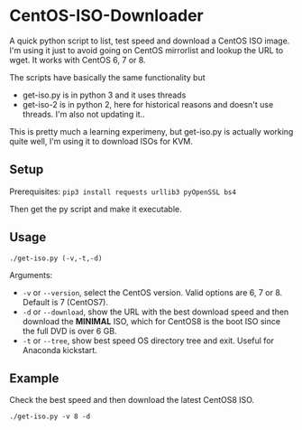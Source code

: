 # CentOS-ISO-Downloader
A quick python script to list, test speed and download a CentOS ISO image. I'm using it just to avoid going on CentOS mirrorlist and lookup the URL to wget. It works with CentOS 6, 7 or 8.

The scripts have basically the same functionality but

- get-iso.py is in python 3 and it uses threads
- get-iso-2 is in python 2, here for historical reasons and doesn't use threads. I'm also not updating it..

This is pretty much a learning experimeny, but get-iso.py is actually working quite well, I'm using it to download ISOs for KVM.

## Setup
Prerequisites:
`pip3 install requests urllib3 pyOpenSSL bs4`

Then get the py script and make it executable.

## Usage
`./get-iso.py (-v,-t,-d)`

Arguments:
- `-v` or `--version`, select the CentOS version. Valid options are 6, 7 or 8. Default is 7 (CentOS7).
- `-d` or `--download`, show the URL with the best download speed and then download the **MINIMAL** ISO, which for CentOS8 is the boot ISO since the full DVD is over 6 GB.
- `-t` or `--tree`, show best speed OS directory tree and exit. Useful for Anaconda kickstart.

## Example

Check the best speed and then download the latest CentOS8 ISO.
```
./get-iso.py -v 8 -d
```
